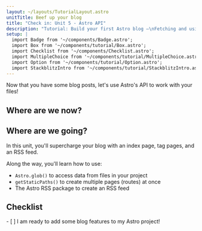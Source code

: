 ```yaml
---
layout: ~/layouts/TutorialLayout.astro
unitTitle: Beef up your blog
title: "Check in: Unit 5 - Astro API"
description: "Tutorial: Build your first Astro blog —\nFetching and using data from project files to dynamically generate page content and routes"
setup: |
  import Badge from '~/components/Badge.astro';
  import Box from '~/components/tutorial/Box.astro';
  import Checklist from '~/components/Checklist.astro';
  import MultipleChoice from '~/components/tutorial/MultipleChoice.astro';
  import Option from '~/components/tutorial/Option.astro';
  import StackblitzIntro from '~/components/tutorial/StackblitzIntro.astro';
---
```


Now that you have some blog posts, let's use Astro's API to work with your files!

## Where are we now?

<StackblitzIntro tree="withastro/blog-tutorial-demo/tree/unit-5/start"/>

## Where are we going?

In this unit, you'll supercharge your blog with an index page, tag pages, and an RSS feed. 

Along the way, you'll learn how to use:
- `Astro.glob()` to access data from files in your project
- `getStaticPaths()` to create multiple pages (routes) at once
- The Astro RSS package to create an RSS feed



<Box icon="check-list">

## Checklist

<Checklist>
- [ ] I am ready to add some blog features to my Astro project!
</Checklist>
</Box>
